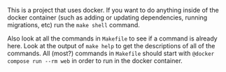 This is a project that uses docker. If you want to do anything inside of the docker container (such as adding or updating dependencies, running migrations, etc) run the `make shell` command.

Also look at all the commands in `Makefile` to see if a command is already here. Look at the output of `make help` to get the descriptions of all of the commands. All (most?) commands in `Makefile` should start with `@docker compose run --rm web` in order to run in the docker container.